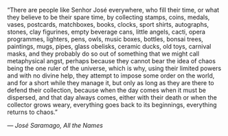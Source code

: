 “There are people like Senhor José everywhere, who fill their time, or
what they believe to be their spare time, by collecting stamps, coins,
medals, vases, postcards, matchboxes, books, clocks, sport shirts,
autographs, stones, clay figurines, empty beverage cans, little angels,
cacti, opera programmes, lighters, pens, owls, music boxes, bottles, bonsai
trees, paintings, mugs, pipes, glass obelisks, ceramic ducks, old toys,
carnival masks, and they probably do so out of something that we might
call metaphysical angst, perhaps because they cannot bear the idea of
chaos being the one ruler of the universe, which is why, using their
limited powers and with no divine help, they attempt to impose some order
on the world, and for a short while they manage it, but only as long as
they are there to defend their collection, because when the day comes when
it must be dispersed, and that day always comes, either with their death
or when the collector grows weary, everything goes back to its beginnings,
everything returns to chaos.”

*― José Saramago, All the Names*
